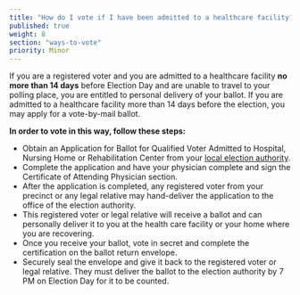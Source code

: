 ```yaml
---
title: "How do I vote if I have been admitted to a healthcare facility?"
published: true
weight: 8
section: "ways-to-vote"
priority: Minor
---
```

If you are a registered voter and you are admitted to a healthcare facility **no more than 14 days** before Election Day and are unable to travel to your polling place, you are entitled to personal delivery of your ballot. If you are admitted to a healthcare facility more than 14 days before the election, you may apply for a vote-by-mail ballot.  

**In order to vote in this way, follow these steps:**  
- Obtain an Application for Ballot for Qualified Voter Admitted to Hospital, Nursing Home or Rehabilitation Center from your [local election authority](http://www.elections.il.gov/ElectionAuthorities/ElecAuthorityList.aspx).  
- Complete the application and have your physician complete and sign the Certificate of Attending Physician section.  
- After the application is completed, any registered voter from your precinct or any legal relative may hand-deliver the application to the office of the election authority.  
- This registered voter or legal relative will receive a ballot and can personally deliver it to you at the health care facility or your home where you are recovering.  
- Once you receive your ballot, vote in secret and complete the certification on the ballot return envelope.  
- Securely seal the envelope and give it back to the registered voter or legal relative. They must deliver the ballot to the election authority by 7 PM on Election Day for it to be counted.  


